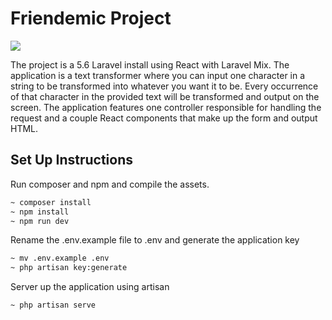 # Friendemic Project

<img src="https://github.com/lvstross/friendemic-project/blob/master/public/img/text-image.png">

The project is a 5.6 Laravel install using React with Laravel Mix. The application is a text transformer where you can input one character
 in a string to be transformed into whatever you want it to be. Every occurrence of that character in the provided text will be transformed 
 and output on the screen. The application features one controller responsible for handling the request and a couple React components that make 
 up the form and output HTML.

## Set Up Instructions

Run composer and npm and compile the assets.
```bash
~ composer install
~ npm install
~ npm run dev
```

Rename the .env.example file to .env and generate the application key
```bash
~ mv .env.example .env
~ php artisan key:generate
```

Server up the application using artisan
```bash
~ php artisan serve
```


